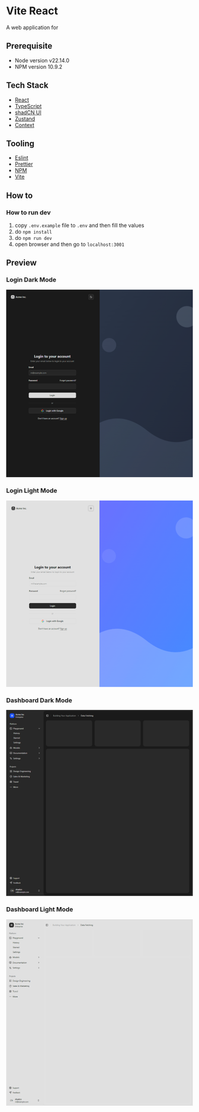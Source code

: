 # Vite React

A web application for

## Prerequisite

- Node version v22.14.0
- NPM version 10.9.2

## Tech Stack

- [React](https://reactjs.org/)
- [TypeScript](https://www.typescriptlang.org/)
- [shadCN UI](https://ui.shadcn.com/)
- [Zustand](https://zustand-demo.pmnd.rs/)
- [Context](https://react.dev/reference/react/createContext)

## Tooling

- [Eslint](https://eslint.org/)
- [Prettier](https://prettier.io/)
- [NPM](https://www.npmjs.com/)
- [Vite](https://vitejs.dev/guide/)

## How to

### How to run dev

1. copy `.env.example` file to `.env` and then fill the values
2. do `npm install`
3. do `npm run dev`
4. open browser and then go to `localhost:3001`

## Preview

### Login Dark Mode

![Login Dark Mode](/docs/login-dark.png)

### Login Light Mode

![Login Light Mode](/docs/login-light.png)

### Dashboard Dark Mode

![Dashboard Dark Mode](/docs/dash-dark.png)

### Dashboard Light Mode

![Dashboard Light Mode](/docs/dash-light.png)
